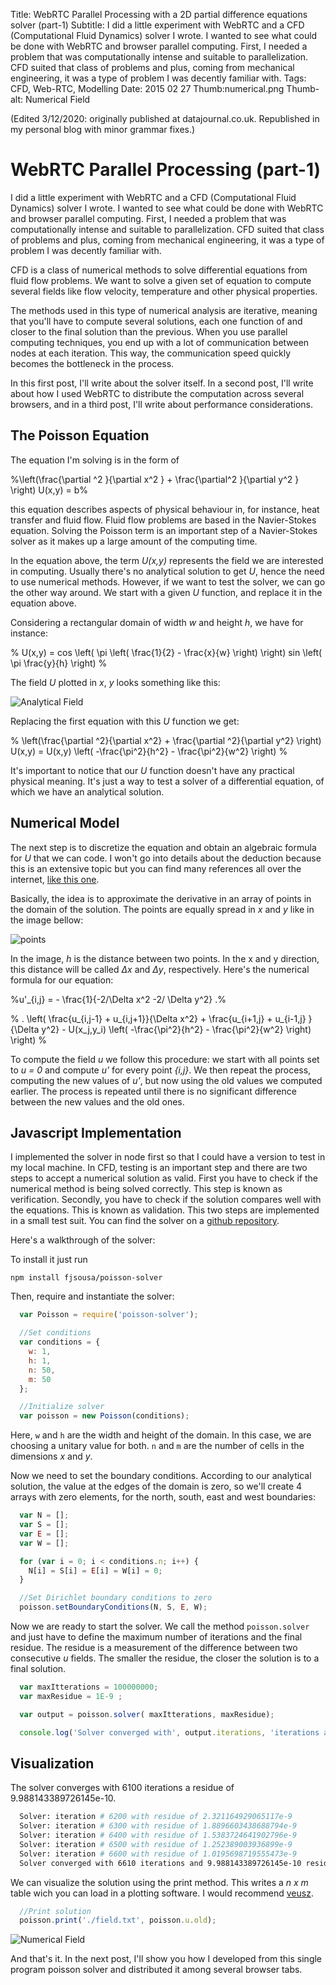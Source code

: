 Title: WebRTC Parallel Processing with a 2D partial difference equations solver (part-1)
Subtitle: I did a little experiment with WebRTC and a CFD (Computational Fluid Dynamics) solver I wrote. I wanted to see what could be done with WebRTC and browser parallel computing. First, I needed a problem that was computationally intense and suitable to parallelization. CFD suited that class of problems and plus, coming from mechanical engineering, it was a type of problem I was decently familiar with.
Tags: CFD, Web-RTC, Modelling
Date: 2015 02 27
Thumb:numerical.png
Thumb-alt: Numerical Field

(Edited 3/12/2020: originally published at datajournal.co.uk. Republished in my personal blog with minor grammar fixes.)

# WebRTC Parallel Processing (part-1)

I did a little experiment with WebRTC and a CFD (Computational Fluid Dynamics) solver I wrote.
I wanted to see what could be done with WebRTC and browser parallel computing. First, I needed a problem that was
computationally intense and suitable to parallelization. CFD suited that class of problems and plus, coming from
mechanical engineering, it was a type of problem I was decently familiar with.

CFD is a class of numerical methods to solve differential equations from fluid flow problems. We want to solve
a given set of equation to compute several fields like flow velocity, temperature and other physical properties.

The methods used in this type of numerical analysis are iterative, meaning that you'll have to compute several solutions, each one
function of and closer to the final solution than the previous. When you use parallel computing techniques, you end up with a
lot of communication between nodes at each iteration. This way, the communication speed quickly becomes the bottleneck in the process.

In this first post, I'll write about the solver itself.  In a second post, I'll write about how I used WebRTC to distribute
the computation across several browsers, and in a third post, I'll write about performance considerations.

## The Poisson Equation

The equation I'm solving is in the form of

<p class="mathjax">
%\left(\frac{\partial ^2 }{\partial x^2 } + \frac{\partial^2 }{\partial y^2 } \right) U(x,y) = b%
</p>

this equation describes aspects of physical behaviour in, for instance, heat transfer and fluid flow. Fluid flow problems
are based in the Navier-Stokes equation. Solving the Poisson term is an important step of a Navier-Stokes solver as it
 makes up a large amount of the computing time.

In the equation above, the term *U(x,y)* represents the field we are interested in computing. Usually there's no
analytical solution to get *U*, hence the need to use numerical methods. However,
if we want to test the solver, we can go the other way around.
We start with a given *U* function,  and replace it in the equation above.

Considering a rectangular domain of width *w* and height *h*,
we have for instance:

<p class="mathjax">
% U(x,y) = cos \left( \pi \left( \frac{1}{2} - \frac{x}{w} \right) \right) sin \left( \pi \frac{y}{h} \right) %
</p>

The field *U* plotted in *x*, *y* looks something like this:

![Analytical Field](assets/img/webrtc-part-1/analitical.png "Analytical Field")

Replacing the first equation with this *U* function we get:

<p class="mathjax">
% \left(\frac{\partial ^2}{\partial x^2} + \frac{\partial ^2}{\partial y^2} \right) U(x,y) = U(x,y) \left( -\frac{\pi^2}{h^2} - \frac{\pi^2}{w^2}  \right) %
</p>

It's important to notice that our *U* function doesn't have any practical physical meaning.
It's just a way to test a solver of a differential equation, of which we have an analytical solution.


## Numerical Model

The next step is to discretize the equation
and obtain an algebraic formula for *U* that we can code.
I won't go into details about the deduction because this is an extensive topic but you can
find many references all over the internet, [like this one](http://www.ece.utah.edu/~ece6340/LECTURES/Feb1/Nagel%202012%20-%20Solving%20the%20Generalized%20Poisson%20Equation%20using%20FDM.pdf).

Basically, the idea is to approximate the derivative in an array of points in the domain of the solution. The points are equally spread
in *x* and *y* like in the image bellow:

![points](assets/img/webrtc-part-1/domain.png "Points")

In the image, *h* is the distance between two points. In the x and y direction, this distance will be called *Δx* and *Δy*, respectively.
Here's the numerical formula for our equation:

<p class="mathjax">
%u'_{i,j} = - \frac{1}{-2/\Delta x^2 -2/ \Delta y^2} .%
</p>

<p class="mathjax">
% . \left( \frac{u_{i,j-1} + u_{i,j+1}}{\Delta x^2} + \frac{u_{i+1,j} + u_{i-1,j} } {\Delta y^2} - U(x_j,y_i) \left( -\frac{\pi^2}{h^2} - \frac{\pi^2}{w^2}  \right) \right) %
</p>

To compute the field *u* we follow this procedure: we start with all points set to *u = 0* and compute *u'* for every point *{i,j}*.
We then repeat the process, computing the new values of *u'*, but now using the old values we computed earlier.
The process is repeated until there is no significant difference between the new values and the old ones.

## Javascript Implementation

I implemented the solver in node first so that I could have a version to test in my local machine.
In CFD, testing is an important step and there are two steps to accept a numerical solution as valid.
First you have to check if the numerical method is being solved correctly. This step is known as verification.
Secondly, you have to check if the solution compares well with the
equations. This is known as validation. This two steps are implemented in a small test suit. You can find the solver
on a [github repository](//github.com/fjsousa/poisson-solver).

Here's a walkthrough of the solver:

To install it just run


```
npm install fjsousa/poisson-solver
```

Then, require and instantiate the solver:

```Javascript
  var Poisson = require('poisson-solver');

  //Set conditions
  var conditions = {
    w: 1,
    h: 1,
    n: 50,
    m: 50
  };

  //Initialize solver
  var poisson = new Poisson(conditions);
```

Here, `w` and `h` are the width and height of the domain. In this case, we are choosing a unitary value for both. `n` and `m` are
the number of cells in the dimensions *x* and *y*.

Now we need to set the boundary conditions. According to our analytical solution, the value at the edges of the domain is zero,
so we'll create 4 arrays with zero elements, for the north, south, east and west boundaries:

```Javascript
  var N = [];
  var S = [];
  var E = [];
  var W = [];

  for (var i = 0; i < conditions.n; i++) {
    N[i] = S[i] = E[i] = W[i] = 0;
  }

  //Set Dirichlet boundary conditions to zero
  poisson.setBoundaryConditions(N, S, E, W);

```

Now we are ready to start the solver. We call the method `poisson.solver` and just have to define the maximum number of iterations and the final
residue. The residue is a measurement of the difference between two consecutive *u* fields. The smaller the residue,
the closer the solution is to a final solution.

```Javascript
  var maxItterations = 100000000;
  var maxResidue = 1E-9 ;

  var output = poisson.solver( maxItterations, maxResidue);

  console.log('Solver converged with', output.iterations, 'iterations and', output.residue, 'residue.');
```

## Visualization

The solver converges with 6100 iterations a residue of 9.988143389726145e-10.

```bash
  Solver: iteration # 6200 with residue of 2.321164929065117e-9
  Solver: iteration # 6300 with residue of 1.8896603438688794e-9
  Solver: iteration # 6400 with residue of 1.5383724641902796e-9
  Solver: iteration # 6500 with residue of 1.252389003936899e-9
  Solver: iteration # 6600 with residue of 1.0195698719555473e-9
  Solver converged with 6610 iterations and 9.988143389726145e-10 residue.
```

We can visualize the solution using the print method. This writes a *n x m* table wich you can load in a plotting software.
I would recommend [veusz](https://veusz.github.io/).

```Javascript
  //Print solution
  poisson.print('./field.txt', poisson.u.old);
```

![Numerical Field](assets/img/webrtc-part-1/numerical.png "Numerical")

And that's it. In the next post, I'll show you how I developed from this single program poisson solver and distributed it among several browser tabs.
